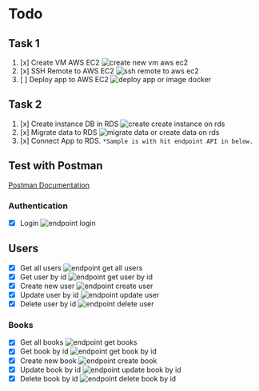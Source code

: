 # Todo
## Task 1
1. [x] Create VM AWS EC2
![create new vm aws ec2](assets/images/1-create-vm-aws-ec2.png)
2. [x] SSH Remote to AWS EC2
![ssh remote to aws ec2](assets/images/2-ssh-remote-to-aws-ec2.png)
3. [ ] Deploy app to AWS EC2
![deploy app or image docker](assets/images/3-deploy-app-or-image-docker.png)

## Task 2
1. [x] Create instance DB in RDS
![create create instance on rds](assets/images/4-create-instance-db-on-rds.png)
2. [x] Migrate data to RDS
![migrate data or create data on rds](assets/images/5-migrate-or-create-data-on-rds.png)
3. [x] Connect App to RDS. `*Sample is with hit endpoint API in below.`

## Test with Postman
[Postman Documentation](https://documenter.getpostman.com/view/12132212/2s7ZT6RkDb)
### Authentication
- [x] Login
![endpoint login](assets/images/6-endpoint-login.png)

## Users
- [x] Get all users
![endpoint get all users](assets/images/7-endpoint-get-all-users.png)
- [x] Get user by id
![endpoint get user by id](assets/images/8-endpoint-get-user-by-id.png)
- [x] Create new user
![endpoint create user](assets/images/9-endpoint-create-user.png)
- [x] Update user by id
![endpoint update user](assets/images/10-endpoint-update-user.png)
- [x] Delete user by id
![endpoint delete user](assets/images/11-endpoint-delete-user.png)

### Books
- [x] Get all books
![endpoint get books](assets/images/12-endpoint-get-books.png)
- [x] Get book by id
![endpoint get book by id](assets/images/13-endpoint-get-book-by-id.png)
- [x] Create new book
![endpoint create book](assets/images/14-endpoint-create-book.png)
- [x] Update book by id
![endpoint update book by id](assets/images/15-endpoint-update-book-by-id.png)
- [x] Delete book by id
![endpoint delete book by id](assets/images/16-endpoint-delete-book.png)
